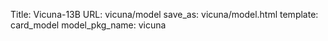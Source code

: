 Title: Vicuna-13B
URL: vicuna/model
save_as: vicuna/model.html
template: card_model
model_pkg_name: vicuna

